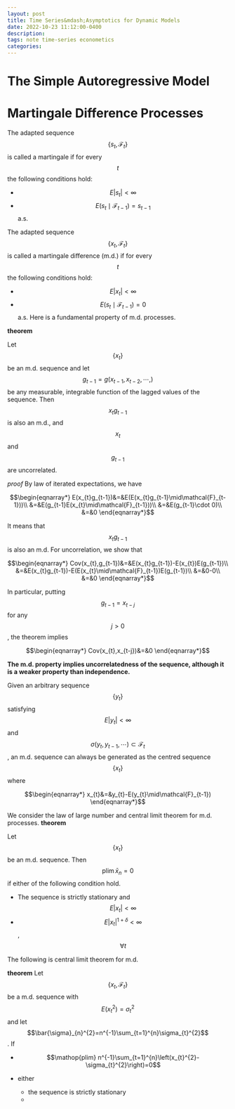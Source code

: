 ```yaml
---
layout: post
title: Time Series&mdash;Asymptotics for Dynamic Models
date: 2022-10-23 11:12:00-0400
description: 
tags: note time-series econometics
categories: 
---
```


# The Simple Autoregressive Model
# Martingale Difference Processes
The adapted sequence $$\{s_{t},\mathcal{F}_{t}\}$$ is called a martingale if for every $$t$$ the following conditions hold:
- $$E|s_{t}|<\infty$$
- $$E(s_{t}\mid\mathcal{F}_{t-1})=s_{t-1}$$ a.s.

The adapted sequence $$\{x_{t},\mathcal{F}_{t}\}$$ is called a martingale difference (m.d.) if for every $$t$$ the following conditions hold:
- $$E|x_{t}|<\infty$$
- $$E(s_{t}\mid\mathcal{F}_{t-1})=0$$ a.s.
Here is a fundamental property of m.d. processes.

**theorem**

Let $$\{x_{t}\}$$ be an m.d. sequence and let $$g_{t-1}=g(x_{t-1},x_{t-2},\cdots,)$$ be any measurable, integrable function of the lagged values of the sequence. Then $$x_{t}g_{t-1}$$ is also an m.d., and $$x_{t}$$ and $$g_{t-1}$$ are uncorrelated.
 
*proof*
By law of iterated expectations, we have

$$\begin{eqnarray*}
E(x_{t}g_{t-1})&=&E(E(x_{t}g_{t-1}\mid\mathcal{F}_{t-1}))\\
			&=&E(g_{t-1}E(x_{t}\mid\mathcal{F}_{t-1}))\\
			&=&E(g_{t-1}\cdot 0)\\
			&=&0
\end{eqnarray*}$$

It means that $$x_{t}g_{t-1}$$ is also an m.d. For uncorrelation, we show that

$$\begin{eqnarray*}
Cov(x_{t},g_{t-1})&=&E(x_{t}g_{t-1})-E(x_{t})E(g_{t-1})\\
			   &=&E(x_{t}g_{t-1})-E(E(x_{t}\mid\mathcal{F}_{t-1})E(g_{t-1})\\
			  &=&0-0\\
			&=&0
\end{eqnarray*}$$

 

In particular, putting $$g_{t-1}=x_{t-j}$$ for any $$j>0$$, the theorem implies 

$$\begin{eqnarray*}
Cov(x_{t},x_{t-j})&=&0
\end{eqnarray*}$$

**The m.d. property implies uncorrelatedness of the sequence, although it is a weaker property than independence.**

Given an arbitrary sequence $$\{y_{t}\}$$ satisfying $$E|y_{t}|<\infty$$ and $$\sigma\left(y_{t},y_{t-1},\cdots\right)\subset \mathcal{F}_{t}$$, an m.d. sequence can always be generated as the centred sequence $$\{x_{t}\}$$ where 

$$\begin{eqnarray*}
x_{t}&=&y_{t}-E(y_{t}\mid\mathcal{F}_{t-1})
\end{eqnarray*}$$


We consider the law of large number and central limit theorem for m.d. processes.
**theorem**

Let $$\{x_{t}\}$$ be an m.d. sequence. Then $$\mathop{plim} \bar{x}_{n}=0$$ if either of the following condition hold.
- The sequence is strictly stationary and $$E|x_{t}|<\infty$$
- $$E|x_{t}|^{1+\delta}<\infty$$, $$\forall t$$
 

The following is central limit theorem for m.d.

**theorem**
Let $$\{x_{t},\mathcal{F}_{t}\}$$ be a m.d. sequence with $$E(x_{t}^{2})=\sigma_{t}^{2}$$ and let $$\bar{\sigma}_{n}^{2}=n^{-1}\sum_{t=1}^{n}\sigma_{t}^{2}$$. If

-  $$\mathop{plim} n^{-1}\sum_{t=1}^{n}\left(x_{t}^{2}-\sigma_{t}^{2}\right)=0$$
- either 
	

	- the sequence is strictly stationary
	- 
	

 